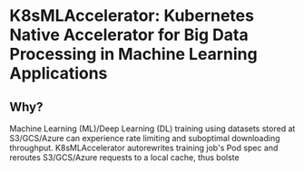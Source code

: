 # K8sMLAccelerator: Kubernetes Native Accelerator for Big Data Processing in Machine Learning Applications

## Why?

Machine Learning (ML)/Deep Learning (DL) training using datasets stored at S3/GCS/Azure can experience rate limiting and suboptimal downloading throughput. K8sMLAccelerator autorewrites training job's Pod spec and reroutes S3/GCS/Azure requests to a local cache, thus bolste